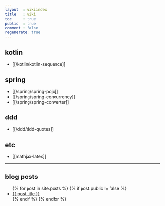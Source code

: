 ```yaml
---
layout  : wikiindex
title   : wiki
toc     : true
public  : true
comment : false
regenerate: true
---
```


## kotlin

* [[/kotlin/kotlin-sequence]]

## spring

* [[/spring/spring-pojo]]
* [[/spring/spring-concurrency]]
* [[/spring/spring-converter]]

## ddd

* [[/ddd/ddd-quotes]]

## etc

* [[mathjax-latex]]

---

## blog posts
<div>
    <ul>
{% for post in site.posts %}
    {% if post.public != false %}
        <li>
            <a class="post-link" href="{{ post.url | prepend: site.baseurl }}">
                {{ post.title }}
            </a>
        </li>
    {% endif %}
{% endfor %}
    </ul>
</div>

